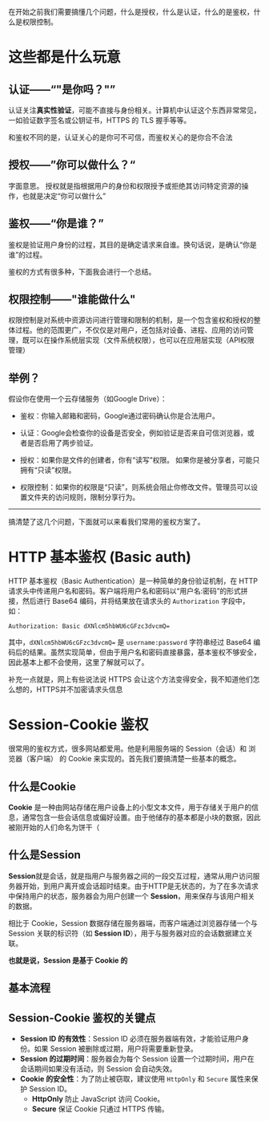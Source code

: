 在开始之前我们需要搞懂几个问题，什么是授权，什么是认证，什么的是鉴权，什么是权限控制。

# 这些都是什么玩意

## 认证——“"是你吗？"”

认证关注**真实性验证**，可能不直接与身份相关。计算机中认证这个东西非常常见，一如验证数字签名或公钥证书，HTTPS 的 TLS 握手等等。

和鉴权不同的是，认证关心的是你可不可信，而鉴权关心的是你合不合法

## 授权——”你可以做什么？“

字面意思。
授权就是指根据用户的身份和权限授予或拒绝其访问特定资源的操作，也就是决定“你可以做什么”

## 鉴权——“你是谁？”

鉴权是验证用户身份的过程，其目的是确定请求来自谁。换句话说，是确认“你是谁”的过程。

鉴权的方式有很多种，下面我会进行一个总结。

## 权限控制——"谁能做什么"

权限控制是对系统中资源访问进行管理和限制的机制，是一个包含鉴权和授权的整体过程。他的范围更广，不仅仅是对用户，还包括对设备、进程、应用的访问管理，既可以在操作系统层实现（文件系统权限），也可以在应用层实现（API权限管理）

## 举例？

假设你在使用一个云存储服务（如Google Drive）：

-   鉴权：你输入邮箱和密码，Google通过密码确认你是合法用户。

-   认证：Google会检查你的设备是否安全，例如验证是否来自可信浏览器，或者是否启用了两步验证。

-   授权：如果你是文件的创建者，你有“读写”权限。 如果你是被分享者，可能只拥有“只读”权限。

-   权限控制：如果你的权限是“只读”，则系统会阻止你修改文件。管理员可以设置文件夹的访问规则，限制分享行为。

---

搞清楚了这几个问题，下面就可以来看我们常用的鉴权方案了。

# HTTP 基本鉴权 (Basic auth)

HTTP 基本鉴权（Basic Authentication）是一种简单的身份验证机制，在 HTTP 请求头中传递用户名和密码。客户端将用户名和密码以“用户名:密码”的形式拼接，然后进行 Base64 编码，并将结果放在请求头的 `Authorization` 字段中，如：

```header
Authorization: Basic dXNlcm5hbWU6cGFzc3dvcmQ=
```

其中，`dXNlcm5hbWU6cGFzc3dvcmQ=` 是 `username:password` 字符串经过 Base64 编码后的结果。虽然实现简单，但由于用户名和密码直接暴露，基本鉴权不够安全，因此基本上都不会使用，这里了解就可以了。

补充一点就是，网上有些说法说 HTTPS 会让这个方法变得安全，我不知道他们怎么想的，HTTPS并不加密请求头信息

# Session-Cookie 鉴权

很常用的鉴权方式，很多网站都爱用。他是利用服务端的 Session（会话）和 浏览器（客户端） 的 Cookie 来实现的。首先我们要搞清楚一些基本的概念。

## 什么是Cookie

**Cookie** 是一种由网站存储在用户设备上的小型文本文件，用于存储关于用户的信息，通常包含一些会话信息或偏好设置。由于他储存的基本都是小块的数据，因此被刚开始的人们命名为饼干（

## 什么是Session

**Session**就是会话，就是指用户与服务器之间的一段交互过程，通常从用户访问服务器开始，到用户离开或会话超时结束。由于HTTP是无状态的，为了在多次请求中保持用户的状态，服务器会为用户创建一个 **Session**，用来保存与该用户相关的数据。

相比于 Cookie，Session 数据存储在服务器端，而客户端通过浏览器存储一个与 Session 关联的标识符（如 **Session ID**），用于与服务器对应的会话数据建立关联。

**也就是说，Session 是基于 Cookie 的**

## 基本流程

## Session-Cookie 鉴权的关键点

-   **Session ID 的有效性**：Session ID 必须在服务器端有效，才能验证用户身份。如果 Session 被删除或过期，用户将需要重新登录。
-   **Session 的过期时间**：服务器会为每个 Session 设置一个过期时间，用户在会话期间如果没有活动，则 Session 会自动失效。
-   **Cookie 的安全性**：为了防止被窃取，建议使用 `HttpOnly` 和 `Secure` 属性来保护 Session ID。
    -   **HttpOnly** 防止 JavaScript 访问 Cookie。
    -   **Secure** 保证 Cookie 只通过 HTTPS 传输。
